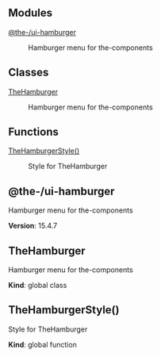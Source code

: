 <!--- Code generated by @the-/script-doc. DO NOT EDIT. -->

## Modules

<dl>
<dt><a href="#module_@the-/ui-hamburger">@the-/ui-hamburger</a></dt>
<dd><p>Hamburger menu for the-components</p>
</dd>
</dl>

## Classes

<dl>
<dt><a href="#TheHamburger">TheHamburger</a></dt>
<dd><p>Hamburger menu for the-components</p>
</dd>
</dl>

## Functions

<dl>
<dt><a href="#TheHamburgerStyle">TheHamburgerStyle()</a></dt>
<dd><p>Style for TheHamburger</p>
</dd>
</dl>

<a name="module_@the-/ui-hamburger"></a>

## @the-/ui-hamburger
Hamburger menu for the-components

**Version**: 15.4.7  
<a name="TheHamburger"></a>

## TheHamburger
Hamburger menu for the-components

**Kind**: global class  
<a name="TheHamburgerStyle"></a>

## TheHamburgerStyle()
Style for TheHamburger

**Kind**: global function  
